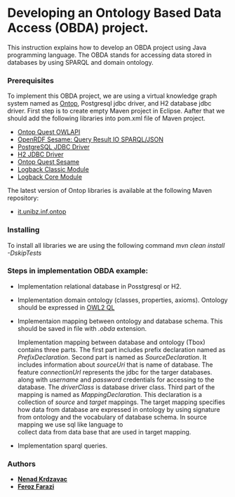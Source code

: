 # Developing an Ontology Based Data Access (OBDA) project.

This instruction explains how to develop an OBDA project using Java programming language. The OBDA stands for accessing data stored in databases by using SPARQL and domain ontology. 

### Prerequisites

To implement this OBDA project, we are using a virtual knowledge graph system named as [Ontop](https://ontop-vkg.org), Postgresql jdbc driver, and H2 database jdbc driver. 
First step is to create empty Maven project in Eclipse. Aafter that we should add the following libraries into pom.xml file of Maven project.
 
* [Ontop Quest OWLAPI](https://mvnrepository.com/artifact/it.unibz.inf.ontop/ontop-quest-owlapi)
* [OpenRDF Sesame: Query Result IO SPARQL/JSON](https://mvnrepository.com/artifact/org.openrdf.sesame/sesame-queryresultio-sparqljson)
* [PostgreSQL JDBC Driver](https://mvnrepository.com/artifact/org.postgresql/postgresql) 
* [H2 JDBC Driver](https://rometools.github.io/rome/)
* [Ontop Quest Sesame](https://mvnrepository.com/artifact/it.unibz.inf.ontop/ontop-quest-sesame)
* [Logback Classic Module](https://mvnrepository.com/artifact/ch.qos.logback/logback-classic)
* [Logback Core Module](https://mvnrepository.com/artifact/ch.qos.logback/logback-core)

The latest version of Ontop libraries is available at the following Maven repository:

* [it.unibz.inf.ontop](https://mvnrepository.com/artifact/it.unibz.inf.ontop/ontop-obda-core)

### Installing

To install all libraries we are using the following command *mvn clean install -DskipTests*

### Steps in implementation OBDA example:

* Implementation relational database in Posstgresql or H2. 
* Implementation domain ontology (classes, properties, axioms). Ontology should be expressed in [OWL2 QL](https://www.w3.org/TR/owl2-profiles/#OWL_2_QL) 
* Implementaion mapping between ontology and database schema. This should be saved in file with *.obda* extension.

  Implementation mapping between database and ontology (Tbox) contains three parts. The first part includes prefix declaration named as *PrefixDeclaration*. Second part is named as *SourceDeclaration*. 
  It includes information about *sourceUri*	that is name of database. The feature *connectionUrl* represents  the jdbc for the targer databases. along with  *username* and *password*  credentials for
  accessing to the database. The *driverClass* is database driver class. Third part of the mapping is named as *MappingDeclaration*. This declaration is a collection of *source* and *target* mappings. 
  The target mapping specifies how data from database are expressed in ontology by using signature from ontology and the vocabulary of database schema. In source mapping we use sql like language to  
  collect data from data base that are used in target mapping.  

* Implementation sparql queries.

### Authors

* **[Nenad Krdzavac](caresssd@hermes.cam.ac.uk)**
* **[Feroz Farazi](msff2@cam.ac.uk)**